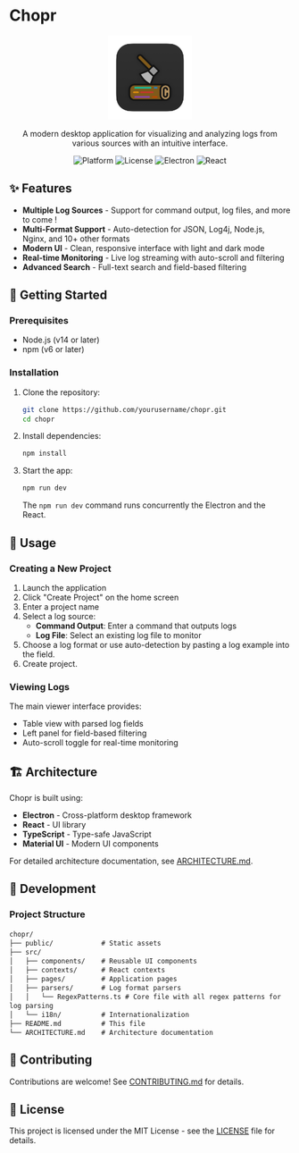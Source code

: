 # Chopr

<p align="center">
  <!-- App Icon: Replace with your app icon -->
  <img src="public/chopr-icon.png" alt="Chopr Logo" width="150" />
</p>

<p align="center">
  A modern desktop application for visualizing and analyzing logs from various sources with an intuitive interface.
</p>

<p align="center">
  <img src="https://img.shields.io/badge/Platform-MacOS%20%7C%20Windows%20%7C%20Linux-blue" alt="Platform" />
  <img src="https://img.shields.io/badge/license-GPLv3-blue" alt="License" />
  <img src="https://img.shields.io/badge/Electron-25.3.0-brightgreen" alt="Electron" />
  <img src="https://img.shields.io/badge/React-18.2.0-blue" alt="React" />
</p>

## ✨ Features

- **Multiple Log Sources** - Support for command output, log files, and more to come !
- **Multi-Format Support** - Auto-detection for JSON, Log4j, Node.js, Nginx, and 10+ other formats
- **Modern UI** - Clean, responsive interface with light and dark mode
- **Real-time Monitoring** - Live log streaming with auto-scroll and filtering
- **Advanced Search** - Full-text search and field-based filtering

## 🚀 Getting Started

### Prerequisites

- Node.js (v14 or later)
- npm (v6 or later)

### Installation

1. Clone the repository:

   ```bash
   git clone https://github.com/yourusername/chopr.git
   cd chopr
   ```

2. Install dependencies:

   ```bash
   npm install
   ```

3. Start the app:

   ```bash
   npm run dev
   ```

   The `npm run dev` command runs concurrently the Electron and the React.

## 🔧 Usage

### Creating a New Project

1. Launch the application
2. Click "Create Project" on the home screen
3. Enter a project name
4. Select a log source:
   - **Command Output**: Enter a command that outputs logs
   - **Log File**: Select an existing log file to monitor
5. Choose a log format or use auto-detection by pasting a log example into the field.
6. Create project.

### Viewing Logs

The main viewer interface provides:

- Table view with parsed log fields
- Left panel for field-based filtering
- Auto-scroll toggle for real-time monitoring

## 🏗️ Architecture

Chopr is built using:

- **Electron** - Cross-platform desktop framework
- **React** - UI library
- **TypeScript** - Type-safe JavaScript
- **Material UI** - Modern UI components

For detailed architecture documentation, see [ARCHITECTURE.md](./ARCHITECTURE.md).

## 🧪 Development

### Project Structure

```
chopr/
├── public/            # Static assets
├── src/
│   ├── components/    # Reusable UI components
│   ├── contexts/      # React contexts
│   ├── pages/         # Application pages
│   ├── parsers/       # Log format parsers
│   │   └── RegexPatterns.ts # Core file with all regex patterns for log parsing
│   └── i18n/          # Internationalization
├── README.md          # This file
└── ARCHITECTURE.md    # Architecture documentation
```

## 📝 Contributing

Contributions are welcome! See [CONTRIBUTING.md](./CONTRIBUTING.md) for details.

## 📄 License

This project is licensed under the MIT License - see the [LICENSE](./LICENSE.md) file for details.
